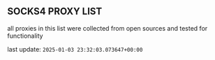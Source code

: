 ## SOCKS4 PROXY LIST

all proxies in this list were collected from open sources and tested for functionality

last update: `2025-01-03 23:32:03.073647+00:00`